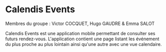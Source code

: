 # Calendis Events

Membres du groupe : Victor COCQUET, Hugo GAUDRE & Emma SALOT

Calendis Events est une application mobile permettant de consulter ses futurs rendez-vous. 
L'application contient une page listant les événement du plus proche au plus lointain ainsi qu'une autre avec une vue calendaire.
